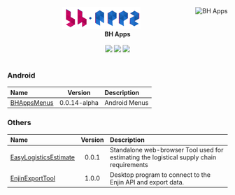 <div align="right">
<a href="https://github.com/bhapps">
  <img align="right" src="https://github-readme-stats.vercel.app/api?username=bhapps&show_icons=true&line_height=27&count_private=false&title_color=ffffff&text_color=cccccc&icon_color=cccccc&bg_color=c70361&hide=contribs,prs" alt="BH Apps" />
</a>
</div>
<div align="left">
  <div align="center">
   <img width="180" alt="BH Apps" src="https://github.com/bhapps/bhapps/blob/main/images/bhappslogo.png">
    <br>
    <b>BH Apps</b>
    <br>
    <br>
    <a href="https://www.instagram.com/bhapps/"><img src="https://img.shields.io/static/v1?label=Instagram&message=%20&color=orange&logo=Instagram&flat-square&logoColor=white"></a>
    <a href="https://t.me/bhapps/"><img src="https://img.shields.io/static/v1?label=Telegram&message=%20&color=blue&logo=Telegram&style=flat-square&logoColor=white"></a>
    <a href="mailto:bhapps.developer@gmail.com"><img src="https://img.shields.io/static/v1?label=Email&message=%20&color=red&logo=gmail&style=flat-square&logoColor=white"></a>
  </div>
</div>
<br>

### Android
|Name|Version|Description|
| :---------------- | :----------------: | :---------------- |
| [BHAppsMenus](https://github.com/bhapps/BHAppsMenus)|0.0.14-alpha|Android Menus|

### Others
|Name|Version|Description|
| :---------------- | :----------------: | :---------------- |
| [EasyLogisticsEstimate](https://github.com/bhapps/EasyLogisticsEstimate)|0.0.1|Standalone web-browser Tool used for estimating the logistical supply chain requirements|
| [EnjinExportTool](https://github.com/AusTac/EnjinExportTool )|1.0.0|Desktop program to connect to the Enjin API and export data. |

<br>

<!--
<a href="https://github.com/bhapps/"><img align="center" src="https://github-readme-stats.vercel.app/api/pin?username=bhapps&repo=BHAppsMenus" alt="BHAppsMenus" /></a>

- 🔭 I’m currently working on ...
- 🌱 I’m currently learning ...
- 👯 I’m looking to collaborate on ...
- 🤔 I’m looking for help with ...
- 💬 Ask me about ...
- 📫 How to reach me: ...
- 😄 Pronouns: ...
- ⚡ Fun fact: ...
-->